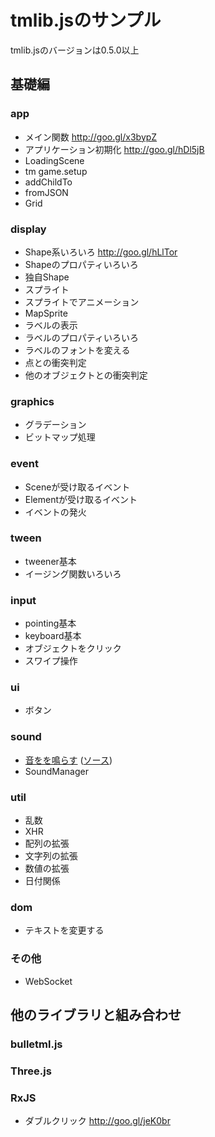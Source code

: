 # tmlib.jsのサンプル

tmlib.jsのバージョンは0.5.0以上

## 基礎編

### app

* メイン関数 http://goo.gl/x3bypZ
* アプリケーション初期化 http://goo.gl/hDl5jB
* LoadingScene 
* tm game.setup
* addChildTo 
* fromJSON 
* Grid 

### display

* Shape系いろいろ http://goo.gl/hLlTor
* Shapeのプロパティいろいろ 
* 独自Shape 
* スプライト 
* スプライトでアニメーション 
* MapSprite 
* ラベルの表示 
* ラベルのプロパティいろいろ 
* ラベルのフォントを変える 
* 点との衝突判定 
* 他のオブジェクトとの衝突判定 

### graphics

* グラデーション 
* ビットマップ処理 

### event

* Sceneが受け取るイベント 
* Elementが受け取るイベント 
* イベントの発火 

### tween

* tweener基本 
* イージング関数いろいろ 

### input

* pointing基本 
* keyboard基本 
* オブジェクトをクリック 
* スワイプ操作 

### ui

* ボタン 

### sound

* [音をを鳴らす](http://daishihmr.github.io/tmlib.js-samples/samples/sound-playsound.html) ([ソース](view-source:http://daishihmr.github.io/tmlib.js-samples/samples/sound-playsound.html))
* SoundManager 

### util

* 乱数 
* XHR 
* 配列の拡張 
* 文字列の拡張 
* 数値の拡張 
* 日付関係 

### dom

* テキストを変更する 

### その他

* WebSocket 

## 他のライブラリと組み合わせ

### bulletml.js

### Three.js

### RxJS

* ダブルクリック http://goo.gl/jeK0br

